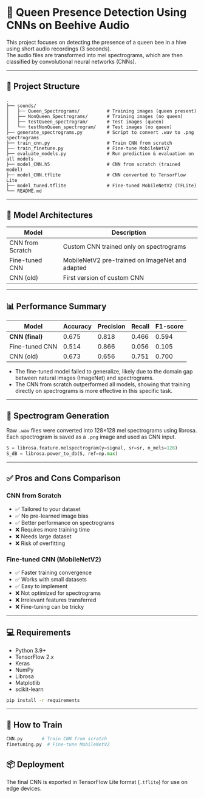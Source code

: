 
# 🐝 Queen Presence Detection Using CNNs on Beehive Audio

This project focuses on detecting the presence of a queen bee in a hive using short audio recordings (3 seconds).  
The audio files are transformed into mel spectrograms, which are then classified by convolutional neural networks (CNNs).

---

## 📁 Project Structure

```
.
├── sounds/
│   ├── Queen_Spectrograms/          # Training images (queen present)
│   ├── NonQueen_Spectrograms/       # Training images (no queen)
│   ├── testQueen_spectrogram/       # Test images (queen)
│   └── testNonQueen_spectrogram/    # Test images (no queen)
├── generate_spectrograms.py         # Script to convert .wav to .png spectrograms
├── train_cnn.py                     # Train CNN from scratch
├── train_finetune.py                # Fine-tune MobileNetV2
├── evaluate_models.py               # Run prediction & evaluation on all models
├── model_CNN.h5                     # CNN from scratch (trained model)
├── model_CNN.tflite                 # CNN converted to TensorFlow Lite
├── model_tuned.tflite               # Fine-tuned MobileNetV2 (TFLite)
└── README.md
```

---

## 🧠 Model Architectures

| Model            | Description                                   |
|------------------|-----------------------------------------------|
| CNN from Scratch | Custom CNN trained only on spectrograms       |
| Fine-tuned CNN   | MobileNetV2 pre-trained on ImageNet and adapted |
| CNN (old)        | First version of custom CNN                   |

---

## 📊 Performance Summary

| Model           | Accuracy | Precision | Recall | F1-score |
|----------------|----------|-----------|--------|----------|
| **CNN (final)** | 0.675    | 0.818     | 0.466  | 0.594    |
| Fine-tuned CNN | 0.514    | 0.866     | 0.056  | 0.105    |
| CNN (old)      | 0.673    | 0.656     | 0.751  | 0.700    |

- The fine-tuned model failed to generalize, likely due to the domain gap between natural images (ImageNet) and spectrograms.
- The CNN from scratch outperformed all models, showing that training directly on spectrograms is more effective in this specific task.

---

## 🎼 Spectrogram Generation

Raw `.wav` files were converted into 128×128 mel spectrograms using librosa.  
Each spectrogram is saved as a `.png` image and used as CNN input.

```python
S = librosa.feature.melspectrogram(y=signal, sr=sr, n_mels=128)
S_dB = librosa.power_to_db(S, ref=np.max)
```

---

## ✅ Pros and Cons Comparison

### CNN from Scratch
- ✅ Tailored to your dataset  
- ✅ No pre-learned image bias  
- ✅ Better performance on spectrograms  
- ❌ Requires more training time  
- ❌ Needs large dataset  
- ❌ Risk of overfitting  

### Fine-tuned CNN (MobileNetV2)
- ✅ Faster training convergence  
- ✅ Works with small datasets  
- ✅ Easy to implement  
- ❌ Not optimized for spectrograms  
- ❌ Irrelevant features transferred  
- ❌ Fine-tuning can be tricky  

---

## 💻 Requirements

- Python 3.9+
- TensorFlow 2.x
- Keras
- NumPy
- Librosa
- Matplotlib
- scikit-learn

```bash
pip install -r requirements
```

---

## 🚀 How to Train

```bash
CNN.py       # Train CNN from scratch
finetuning.py  # Fine-tune MobileNetV2
```

## 📦 Deployment

The final CNN is exported in TensorFlow Lite format (`.tflite`) for use on edge devices.


